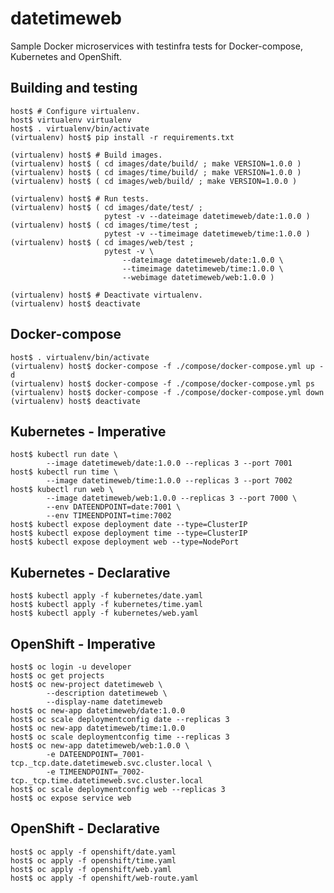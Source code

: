 # datetimeweb

Sample Docker microservices with testinfra tests for Docker-compose, Kubernetes
and OpenShift.


## Building and testing

    host$ # Configure virtualenv.
    host$ virtualenv virtualenv
    host$ . virtualenv/bin/activate
    (virtualenv) host$ pip install -r requirements.txt

    (virtualenv) host$ # Build images.
    (virtualenv) host$ ( cd images/date/build/ ; make VERSION=1.0.0 )
    (virtualenv) host$ ( cd images/time/build/ ; make VERSION=1.0.0 )
    (virtualenv) host$ ( cd images/web/build/ ; make VERSION=1.0.0 )

    (virtualenv) host$ # Run tests.
    (virtualenv) host$ ( cd images/date/test/ ;
                         pytest -v --dateimage datetimeweb/date:1.0.0 )
    (virtualenv) host$ ( cd images/time/test ;
                         pytest -v --timeimage datetimeweb/time:1.0.0 )
    (virtualenv) host$ ( cd images/web/test ;
                         pytest -v \
                             --dateimage datetimeweb/date:1.0.0 \
                             --timeimage datetimeweb/time:1.0.0 \
                             --webimage datetimeweb/web:1.0.0 )

    (virtualenv) host$ # Deactivate virtualenv.
    (virtualenv) host$ deactivate


## Docker-compose

    host$ . virtualenv/bin/activate
    (virtualenv) host$ docker-compose -f ./compose/docker-compose.yml up -d
    (virtualenv) host$ docker-compose -f ./compose/docker-compose.yml ps
    (virtualenv) host$ docker-compose -f ./compose/docker-compose.yml down
    (virtualenv) host$ deactivate


## Kubernetes - Imperative

    host$ kubectl run date \
            --image datetimeweb/date:1.0.0 --replicas 3 --port 7001
    host$ kubectl run time \
            --image datetimeweb/time:1.0.0 --replicas 3 --port 7002
    host$ kubectl run web \
            --image datetimeweb/web:1.0.0 --replicas 3 --port 7000 \
            --env DATEENDPOINT=date:7001 \
            --env TIMEENDPOINT=time:7002
    host$ kubectl expose deployment date --type=ClusterIP
    host$ kubectl expose deployment time --type=ClusterIP
    host$ kubectl expose deployment web --type=NodePort


## Kubernetes - Declarative

    host$ kubectl apply -f kubernetes/date.yaml
    host$ kubectl apply -f kubernetes/time.yaml
    host$ kubectl apply -f kubernetes/web.yaml


## OpenShift - Imperative

    host$ oc login -u developer
    host$ oc get projects
    host$ oc new-project datetimeweb \
            --description datetimeweb \
            --display-name datetimeweb
    host$ oc new-app datetimeweb/date:1.0.0
    host$ oc scale deploymentconfig date --replicas 3
    host$ oc new-app datetimeweb/time:1.0.0
    host$ oc scale deploymentconfig time --replicas 3
    host$ oc new-app datetimeweb/web:1.0.0 \
            -e DATEENDPOINT=_7001-tcp._tcp.date.datetimeweb.svc.cluster.local \
            -e TIMEENDPOINT=_7002-tcp._tcp.time.datetimeweb.svc.cluster.local
    host$ oc scale deploymentconfig web --replicas 3
    host$ oc expose service web


## OpenShift - Declarative

    host$ oc apply -f openshift/date.yaml
    host$ oc apply -f openshift/time.yaml
    host$ oc apply -f openshift/web.yaml
    host$ oc apply -f openshift/web-route.yaml
